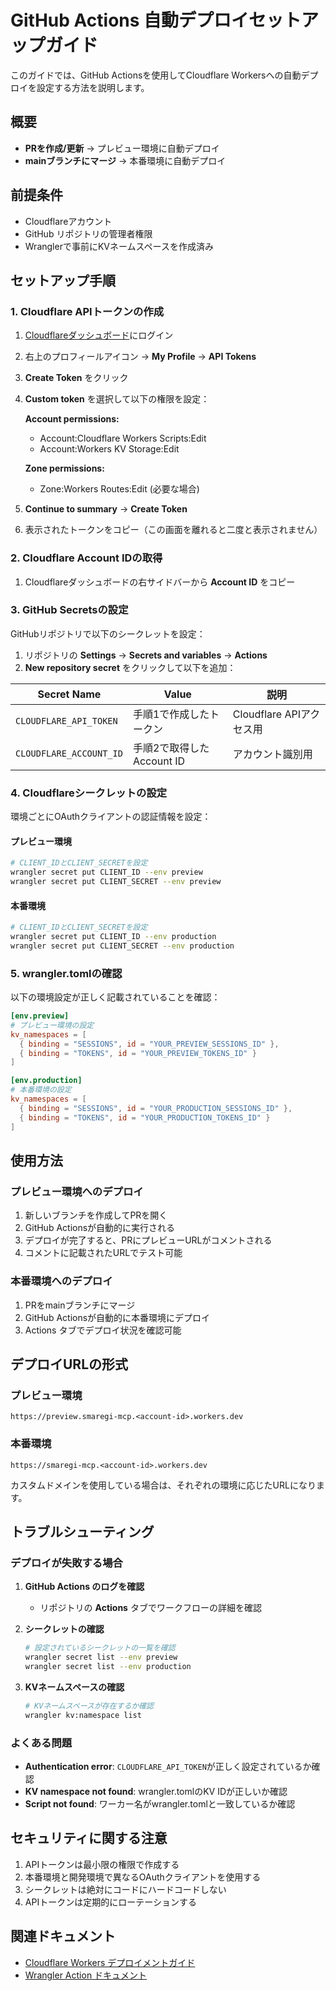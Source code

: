 # GitHub Actions 自動デプロイセットアップガイド

このガイドでは、GitHub Actionsを使用してCloudflare Workersへの自動デプロイを設定する方法を説明します。

## 概要

- **PRを作成/更新** → プレビュー環境に自動デプロイ
- **mainブランチにマージ** → 本番環境に自動デプロイ

## 前提条件

- Cloudflareアカウント
- GitHub リポジトリの管理者権限
- Wranglerで事前にKVネームスペースを作成済み

## セットアップ手順

### 1. Cloudflare APIトークンの作成

1. [Cloudflareダッシュボード](https://dash.cloudflare.com/)にログイン
2. 右上のプロフィールアイコン → **My Profile** → **API Tokens**
3. **Create Token** をクリック
4. **Custom token** を選択して以下の権限を設定：

   **Account permissions:**
   - Account:Cloudflare Workers Scripts:Edit
   - Account:Workers KV Storage:Edit
   
   **Zone permissions:**
   - Zone:Workers Routes:Edit (必要な場合)

5. **Continue to summary** → **Create Token**
6. 表示されたトークンをコピー（この画面を離れると二度と表示されません）

### 2. Cloudflare Account IDの取得

1. Cloudflareダッシュボードの右サイドバーから **Account ID** をコピー

### 3. GitHub Secretsの設定

GitHubリポジトリで以下のシークレットを設定：

1. リポジトリの **Settings** → **Secrets and variables** → **Actions**
2. **New repository secret** をクリックして以下を追加：

| Secret Name | Value | 説明 |
|------------|-------|-----|
| `CLOUDFLARE_API_TOKEN` | 手順1で作成したトークン | Cloudflare APIアクセス用 |
| `CLOUDFLARE_ACCOUNT_ID` | 手順2で取得したAccount ID | アカウント識別用 |

### 4. Cloudflareシークレットの設定

環境ごとにOAuthクライアントの認証情報を設定：

#### プレビュー環境
```bash
# CLIENT_IDとCLIENT_SECRETを設定
wrangler secret put CLIENT_ID --env preview
wrangler secret put CLIENT_SECRET --env preview
```

#### 本番環境
```bash
# CLIENT_IDとCLIENT_SECRETを設定
wrangler secret put CLIENT_ID --env production
wrangler secret put CLIENT_SECRET --env production
```

### 5. wrangler.tomlの確認

以下の環境設定が正しく記載されていることを確認：

```toml
[env.preview]
# プレビュー環境の設定
kv_namespaces = [
  { binding = "SESSIONS", id = "YOUR_PREVIEW_SESSIONS_ID" },
  { binding = "TOKENS", id = "YOUR_PREVIEW_TOKENS_ID" }
]

[env.production]
# 本番環境の設定
kv_namespaces = [
  { binding = "SESSIONS", id = "YOUR_PRODUCTION_SESSIONS_ID" },
  { binding = "TOKENS", id = "YOUR_PRODUCTION_TOKENS_ID" }
]
```

## 使用方法

### プレビュー環境へのデプロイ

1. 新しいブランチを作成してPRを開く
2. GitHub Actionsが自動的に実行される
3. デプロイが完了すると、PRにプレビューURLがコメントされる
4. コメントに記載されたURLでテスト可能

### 本番環境へのデプロイ

1. PRをmainブランチにマージ
2. GitHub Actionsが自動的に本番環境にデプロイ
3. Actions タブでデプロイ状況を確認可能

## デプロイURLの形式

### プレビュー環境
```
https://preview.smaregi-mcp.<account-id>.workers.dev
```

### 本番環境
```
https://smaregi-mcp.<account-id>.workers.dev
```

カスタムドメインを使用している場合は、それぞれの環境に応じたURLになります。

## トラブルシューティング

### デプロイが失敗する場合

1. **GitHub Actions のログを確認**
   - リポジトリの **Actions** タブでワークフローの詳細を確認

2. **シークレットの確認**
   ```bash
   # 設定されているシークレットの一覧を確認
   wrangler secret list --env preview
   wrangler secret list --env production
   ```

3. **KVネームスペースの確認**
   ```bash
   # KVネームスペースが存在するか確認
   wrangler kv:namespace list
   ```

### よくある問題

- **Authentication error**: `CLOUDFLARE_API_TOKEN`が正しく設定されているか確認
- **KV namespace not found**: wrangler.tomlのKV IDが正しいか確認
- **Script not found**: ワーカー名がwrangler.tomlと一致しているか確認

## セキュリティに関する注意

1. APIトークンは最小限の権限で作成する
2. 本番環境と開発環境で異なるOAuthクライアントを使用する
3. シークレットは絶対にコードにハードコードしない
4. APIトークンは定期的にローテーションする

## 関連ドキュメント

- [Cloudflare Workers デプロイメントガイド](./cloudflare-deployment.md)
- [Wrangler Action ドキュメント](https://github.com/cloudflare/wrangler-action)